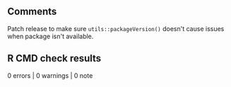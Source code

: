 ## Comments

Patch release to make sure `utils::packageVersion()` doesn't cause issues when package isn't available.

## R CMD check results

0 errors | 0 warnings | 0 note

